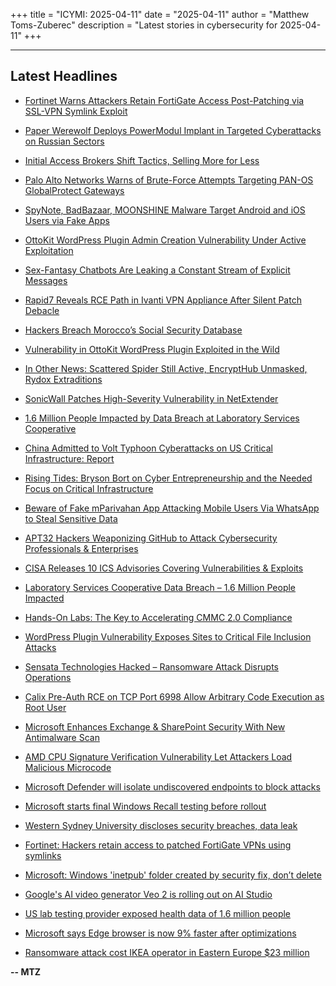 +++
title = "ICYMI: 2025-04-11"
date = "2025-04-11"
author = "Matthew Toms-Zuberec"
description = "Latest stories in cybersecurity for 2025-04-11"
+++

---------------------------------------------------------------------------
## Latest Headlines
- [Fortinet Warns Attackers Retain FortiGate Access Post-Patching via SSL-VPN Symlink Exploit](https://thehackernews.com/2025/04/fortinet-warns-attackers-retain.html)

- [Paper Werewolf Deploys PowerModul Implant in Targeted Cyberattacks on Russian Sectors](https://thehackernews.com/2025/04/paper-werewolf-deploys-powermodul.html)

- [Initial Access Brokers Shift Tactics, Selling More for Less](https://thehackernews.com/2025/04/initial-access-brokers-shift-tactics.html)

- [Palo Alto Networks Warns of Brute-Force Attempts Targeting PAN-OS GlobalProtect Gateways](https://thehackernews.com/2025/04/palo-alto-networks-warns-of-brute-force.html)

- [SpyNote, BadBazaar, MOONSHINE Malware Target Android and iOS Users via Fake Apps](https://thehackernews.com/2025/04/spynote-badbazaar-moonshine-malware.html)

- [OttoKit WordPress Plugin Admin Creation Vulnerability Under Active Exploitation](https://thehackernews.com/2025/04/ottokit-wordpress-plugin-admin-creation.html)

- [Sex-Fantasy Chatbots Are Leaking a Constant Stream of Explicit Messages](https://www.wired.com/story/sex-fantasy-chatbots-are-leaking-explicit-messages-every-minute/)

- [Rapid7 Reveals RCE Path in Ivanti VPN Appliance After Silent Patch Debacle](https://www.securityweek.com/rapid7-reveals-rce-path-in-ivanti-vpn-appliance-after-silent-patch-debacle/)

- [Hackers Breach Morocco’s Social Security Database](https://www.securityweek.com/hackers-breach-moroccos-social-security-database/)

- [Vulnerability in OttoKit WordPress Plugin Exploited in the Wild](https://www.securityweek.com/vulnerability-in-ottokit-wordpress-plugin-exploited-in-the-wild/)

- [In Other News: Scattered Spider Still Active, EncryptHub Unmasked, Rydox Extraditions](https://www.securityweek.com/in-other-news-scattered-spider-still-active-encrypthub-unmasked-rydox-extraditions/)

- [SonicWall Patches High-Severity Vulnerability in NetExtender](https://www.securityweek.com/sonicwall-patches-high-severity-vulnerability-in-netextender/)

- [1.6 Million People Impacted by Data Breach at Laboratory Services Cooperative](https://www.securityweek.com/1-6-million-people-impacted-by-data-breach-at-laboratory-services-cooperative/)

- [China Admitted to Volt Typhoon Cyberattacks on US Critical Infrastructure: Report](https://www.securityweek.com/china-admitted-to-us-that-it-conducted-volt-typhoon-attacks-report/)

- [Rising Tides: Bryson Bort on Cyber Entrepreneurship and the Needed Focus on Critical Infrastructure](https://www.securityweek.com/rising-tides-bryson-bort-on-cyber-entrepreneurship-and-the-needed-focus-on-critical-infrastructure/)

- [Beware of Fake mParivahan App Attacking Mobile Users Via WhatsApp to Steal Sensitive Data](https://cybersecuritynews.com/beware-of-fake-mparivahan-app-attacking-mobile-users/)

- [APT32 Hackers Weaponizing GitHub to Attack Cybersecurity Professionals & Enterprises](https://cybersecuritynews.com/apt32-hackers-weaponizing-github/)

- [CISA Releases 10 ICS Advisories Covering Vulnerabilities & Exploits](https://cybersecuritynews.com/cisa-releases-10-ics-advisories/)

- [Laboratory Services Cooperative Data Breach – 1.6 Million People Impacted](https://cybersecuritynews.com/laboratory-services-cooperative-data-breach/)

- [Hands-On Labs: The Key to Accelerating CMMC 2.0 Compliance](https://cybersecuritynews.com/hands-on-labs-the-key-to-accelerating-cmmc-2-0-compliance/)

- [WordPress Plugin Vulnerability Exposes Sites to Critical File Inclusion Attacks](https://cybersecuritynews.com/wordpress-plugin-clfi-attack/)

- [Sensata Technologies Hacked – Ransomware Attack Disrupts Operations](https://cybersecuritynews.com/sensata-technologies-hacked-ransomware-attack/)

- [Calix Pre-Auth RCE on TCP Port 6998 Allow Arbitrary Code Execution as Root User](https://cybersecuritynews.com/calix-pre-auth-rce-on-tcp-port-6998-allow-arbitrary-code-execution/)

- [Microsoft Enhances Exchange & SharePoint Security With New Antimalware Scan](https://cybersecuritynews.com/microsoft-enhances-exchange-sharepoint-server-security/)

- [AMD CPU Signature Verification Vulnerability Let Attackers Load Malicious Microcode](https://cybersecuritynews.com/amd-cpu-signature-verification-vulnerability/)

- [Microsoft Defender will isolate undiscovered endpoints to block attacks](https://www.bleepingcomputer.com/news/microsoft/microsoft-defender-will-isolate-undiscovered-endpoints-to-block-attacks/)

- [Microsoft starts final Windows Recall testing before rollout](https://www.bleepingcomputer.com/news/microsoft/microsoft-starts-final-windows-recall-testing-before-rollout/)

- [Western Sydney University discloses security breaches, data leak](https://www.bleepingcomputer.com/news/security/western-sydney-university-discloses-security-breaches-data-leak/)

- [Fortinet: Hackers retain access to patched FortiGate VPNs using symlinks](https://www.bleepingcomputer.com/news/security/fortinet-hackers-retain-access-to-patched-fortigate-vpns-using-symlinks/)

- [Microsoft: Windows 'inetpub' folder created by security fix, don’t delete](https://www.bleepingcomputer.com/news/security/microsoft-windows-inetpub-folder-created-by-security-fix-dont-delete/)

- [Google's AI video generator Veo 2 is rolling out on AI Studio](https://www.bleepingcomputer.com/news/artificial-intelligence/googles-ai-video-generator-veo-2-is-rolling-out-on-ai-studio/)

- [US lab testing provider exposed health data of 1.6 million people](https://www.bleepingcomputer.com/news/security/us-lab-testing-provider-exposed-health-data-of-16-million-people/)

- [Microsoft says Edge browser is now 9% faster after optimizations](https://www.bleepingcomputer.com/news/microsoft/microsoft-says-edge-browser-is-now-9-percent-faster-after-optimizations/)

- [Ransomware attack cost IKEA operator in Eastern Europe  $23 million](https://www.bleepingcomputer.com/news/security/ransomware-attack-cost-ikea-operator-in-eastern-europe-23-million/)

**-- MTZ**